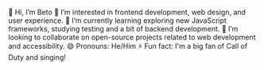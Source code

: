 👋 Hi, I’m Beto
👀 I’m interested in frontend development, web design, and user experience.
🌱 I’m currently learning exploring new JavaScript frameworks, studying testing and a bit of backend development.
💞️ I’m looking to collaborate on open-source projects related to web development and accessibility.
😄 Pronouns: He/Him
⚡ Fun fact: I'm a big fan of Call of Duty and singing!

<!---
AlberRuis86/AlberRuis86 is a ✨ special ✨ repository because its `README.md` (this file) appears on your GitHub profile.
You can click the Preview link to take a look at your changes.
--->
